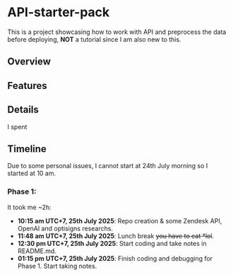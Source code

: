 # API-starter-pack
This is a project showcasing how to work with API and preprocess the data before deploying, **NOT** a tutorial since I am also new to this.

## Overview

## Features

## Details

I spent 

## Timeline
Due to some personal issues, I cannot start at 24th July morning so I started at 10 am.

### Phase 1:

It took me ~2h:
- **10:15 am UTC+7, 25th July 2025**: Repo creation & some Zendesk API, OpenAI and optisigns researchs.
- **11:48 am UTC+7, 25th July 2025**: Lunch break ~~you have to eat *lol~~.
- **12:30 pm UTC+7, 25th July 2025**: Start coding and take notes in README.md.
- **01:15 pm UTC+7, 25th July 2025**: Finish coding and debugging for Phase 1. Start taking notes.